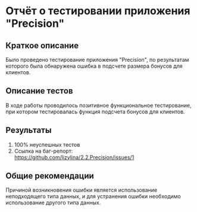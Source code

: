 # Отчёт о тестировании приложения "Precision"

## Краткое описание

Было проведено тестирование приложения "Precision", по результатам которого была обнаружена ошибка в подсчете размера бонусов для клиентов.

## Описание тестов

В ходе работы проводилось позитивное функциональное тестирование, при котором тестировалась функция подсчета бонусов для клиентов.

## Результаты

1. 100% неуспешных тестов
2. Ссылка на баг-репорт: 
https://github.com/lizylina/2.2.Precision/issues/1

## Общие рекомендации

Причиной возникновения ошибки является использование неподходящего типа данных, и для устранения ошибки необходимо использование другого типа данных.